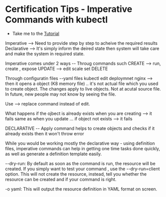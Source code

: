 # Certification Tips - Imperative Commands with kubectl
  - Take me to the [Tutorial](https://kodekloud.com/courses/539883/lectures/10503265)


Imperative --> Need to provide step by step to acheive the required results
Declarative --> It's simply inform the deired state then system will take care and make the system in required state.

Imperative comes under 2 ways -- 
  Throug commands such 
  CREATE  --> run, create , expose
  UPDATE  --> edit scale set
  DELETE 
  
  Through configuratin files --yaml files
  kubectl edit deploymnet nginx --> then it opens a object (K8 memory file) .. it's not actual file which you used to create object. The changes apply to live objects. Not at acutal source file. In future, new people may not know by seeing the file. 
  
  Use --> replace command instead of edit. 
  
  What happens if the ojbect is already exists when you are creating --> it fails
  same as when you update ... if object not exists --> it fails
  
  
  DECLARATIVE -- 
  Apply command helps to create objects and checks 
  if it already exists then it won't throw error
  
  
  While you would be working mostly the declarative way - using definition files, imperative commands can help in getting one time tasks done quickly, as well as generate a definition template easily. 
  
  --dry-run: By default as soon as the command is run, the resource will be created. If you simply want to test your command , use the --dry-run=client option. This will not create the resource, instead, tell you whether the resource can be created and if your command is right.

-o yaml: This will output the resource definition in YAML format on screen.
  
